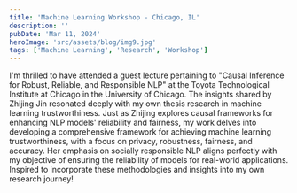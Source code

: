 ```yaml
---
title: 'Machine Learning Workshop - Chicago, IL'
description: ''
pubDate: 'Mar 11, 2024'
heroImage: 'src/assets/blog/img9.jpg'
tags: ['Machine Learning', 'Research', 'Workshop']
---
```

I'm thrilled to have attended a guest lecture pertaining to "Causal Inference for Robust, Reliable, and Responsible NLP" at the Toyota Technological Institute at Chicago in the University of Chicago. The insights shared by Zhijing Jin resonated deeply with my own thesis research in machine learning trustworthiness. Just as Zhijing explores causal frameworks for enhancing NLP models' reliability and fairness, my work delves into developing a comprehensive framework for achieving machine learning trustworthiness, with a focus on privacy, robustness, fairness, and accuracy. Her emphasis on socially responsible NLP aligns perfectly with my objective of ensuring the reliability of models for real-world applications. Inspired to incorporate these methodologies and insights into my own research journey!